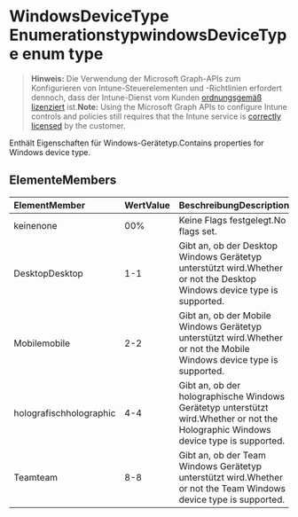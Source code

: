 # <a name="windowsdevicetype-enum-type"></a><span data-ttu-id="26ab8-101">WindowsDeviceType Enumerationstyp</span><span class="sxs-lookup"><span data-stu-id="26ab8-101">windowsDeviceType enum type</span></span>

> <span data-ttu-id="26ab8-102">**Hinweis:** Die Verwendung der Microsoft Graph-APIs zum Konfigurieren von Intune-Steuerelementen und -Richtlinien erfordert dennoch, dass der Intune-Dienst vom Kunden [ordnungsgemäß lizenziert](https://go.microsoft.com/fwlink/?linkid=839381) ist.</span><span class="sxs-lookup"><span data-stu-id="26ab8-102">**Note:** Using the Microsoft Graph APIs to configure Intune controls and policies still requires that the Intune service is [correctly licensed](https://go.microsoft.com/fwlink/?linkid=839381) by the customer.</span></span>

<span data-ttu-id="26ab8-103">Enthält Eigenschaften für Windows-Gerätetyp.</span><span class="sxs-lookup"><span data-stu-id="26ab8-103">Contains properties for Windows device type.</span></span>
## <a name="members"></a><span data-ttu-id="26ab8-104">Elemente</span><span class="sxs-lookup"><span data-stu-id="26ab8-104">Members</span></span>
|<span data-ttu-id="26ab8-105">Element</span><span class="sxs-lookup"><span data-stu-id="26ab8-105">Member</span></span>|<span data-ttu-id="26ab8-106">Wert</span><span class="sxs-lookup"><span data-stu-id="26ab8-106">Value</span></span>|<span data-ttu-id="26ab8-107">Beschreibung</span><span class="sxs-lookup"><span data-stu-id="26ab8-107">Description</span></span>|
|:---|:---|:---|
|<span data-ttu-id="26ab8-108">keine</span><span class="sxs-lookup"><span data-stu-id="26ab8-108">none</span></span>|<span data-ttu-id="26ab8-109">0</span><span class="sxs-lookup"><span data-stu-id="26ab8-109">0%</span></span>|<span data-ttu-id="26ab8-110">Keine Flags festgelegt.</span><span class="sxs-lookup"><span data-stu-id="26ab8-110">No flags set.</span></span>|
|<span data-ttu-id="26ab8-111">Desktop</span><span class="sxs-lookup"><span data-stu-id="26ab8-111">Desktop</span></span>|<span data-ttu-id="26ab8-112">1</span><span class="sxs-lookup"><span data-stu-id="26ab8-112">-1</span></span>|<span data-ttu-id="26ab8-113">Gibt an, ob der Desktop Windows Gerätetyp unterstützt wird.</span><span class="sxs-lookup"><span data-stu-id="26ab8-113">Whether or not the Desktop Windows device type is supported.</span></span>|
|<span data-ttu-id="26ab8-114">Mobile</span><span class="sxs-lookup"><span data-stu-id="26ab8-114">mobile</span></span>|<span data-ttu-id="26ab8-115">2</span><span class="sxs-lookup"><span data-stu-id="26ab8-115">-2</span></span>|<span data-ttu-id="26ab8-116">Gibt an, ob der Mobile Windows Gerätetyp unterstützt wird.</span><span class="sxs-lookup"><span data-stu-id="26ab8-116">Whether or not the Mobile Windows device type is supported.</span></span>|
|<span data-ttu-id="26ab8-117">holografisch</span><span class="sxs-lookup"><span data-stu-id="26ab8-117">holographic</span></span>|<span data-ttu-id="26ab8-118">4</span><span class="sxs-lookup"><span data-stu-id="26ab8-118">-4</span></span>|<span data-ttu-id="26ab8-119">Gibt an, ob der holographische Windows Gerätetyp unterstützt wird.</span><span class="sxs-lookup"><span data-stu-id="26ab8-119">Whether or not the Holographic Windows device type is supported.</span></span>|
|<span data-ttu-id="26ab8-120">Team</span><span class="sxs-lookup"><span data-stu-id="26ab8-120">team</span></span>|<span data-ttu-id="26ab8-121">8</span><span class="sxs-lookup"><span data-stu-id="26ab8-121">-8</span></span>|<span data-ttu-id="26ab8-122">Gibt an, ob der Team Windows Gerätetyp unterstützt wird.</span><span class="sxs-lookup"><span data-stu-id="26ab8-122">Whether or not the Team Windows device type is supported.</span></span>|








